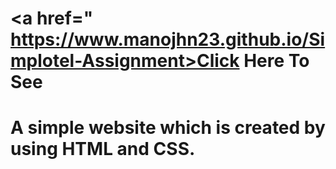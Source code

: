 # <a href=" https://www.manojhn23.github.io/Simplotel-Assignment>Click Here To See</a>

# A simple website which is created by using HTML and CSS.
